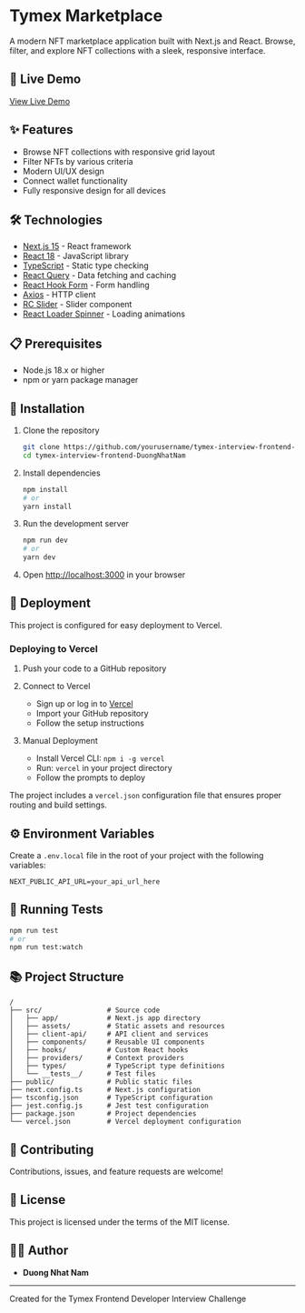 # Tymex Marketplace

A modern NFT marketplace application built with Next.js and React. Browse, filter, and explore NFT collections with a sleek, responsive interface.

## 🚀 Live Demo

[View Live Demo](https://tymex-interview-frontend-duong-nhat-nam.vercel.app/marketplace)

## ✨ Features

- Browse NFT collections with responsive grid layout
- Filter NFTs by various criteria
- Modern UI/UX design
- Connect wallet functionality
- Fully responsive design for all devices

## 🛠️ Technologies

- [Next.js 15](https://nextjs.org/) - React framework
- [React 18](https://reactjs.org/) - JavaScript library
- [TypeScript](https://www.typescriptlang.org/) - Static type checking
- [React Query](https://tanstack.com/query/latest) - Data fetching and caching
- [React Hook Form](https://react-hook-form.com/) - Form handling
- [Axios](https://axios-http.com/) - HTTP client
- [RC Slider](https://github.com/react-component/slider) - Slider component
- [React Loader Spinner](https://mhnpd.github.io/react-loader-spinner/) - Loading animations

## 📋 Prerequisites

- Node.js 18.x or higher
- npm or yarn package manager

## 🔧 Installation

1. Clone the repository

   ```bash
   git clone https://github.com/yourusername/tymex-interview-frontend-DuongNhatNam.git
   cd tymex-interview-frontend-DuongNhatNam
   ```

2. Install dependencies

   ```bash
   npm install
   # or
   yarn install
   ```

3. Run the development server

   ```bash
   npm run dev
   # or
   yarn dev
   ```

4. Open [http://localhost:3000](http://localhost:3000) in your browser

## 🚢 Deployment

This project is configured for easy deployment to Vercel.

### Deploying to Vercel

1. Push your code to a GitHub repository

2. Connect to Vercel

   - Sign up or log in to [Vercel](https://vercel.com)
   - Import your GitHub repository
   - Follow the setup instructions

3. Manual Deployment
   - Install Vercel CLI: `npm i -g vercel`
   - Run: `vercel` in your project directory
   - Follow the prompts to deploy

The project includes a `vercel.json` configuration file that ensures proper routing and build settings.

## ⚙️ Environment Variables

Create a `.env.local` file in the root of your project with the following variables:

```
NEXT_PUBLIC_API_URL=your_api_url_here
```

## 🧪 Running Tests

```bash
npm run test
# or
npm run test:watch
```

## 📚 Project Structure

```
/
├── src/                # Source code
│   ├── app/            # Next.js app directory
│   ├── assets/         # Static assets and resources
│   ├── client-api/     # API client and services
│   ├── components/     # Reusable UI components
│   ├── hooks/          # Custom React hooks
│   ├── providers/      # Context providers
│   ├── types/          # TypeScript type definitions
│   └── __tests__/      # Test files
├── public/             # Public static files
├── next.config.ts      # Next.js configuration
├── tsconfig.json       # TypeScript configuration
├── jest.config.js      # Jest test configuration
├── package.json        # Project dependencies
└── vercel.json         # Vercel deployment configuration
```

## 🤝 Contributing

Contributions, issues, and feature requests are welcome!

## 📝 License

This project is licensed under the terms of the MIT license.

## 👨‍💻 Author

- **Duong Nhat Nam**

---

Created for the Tymex Frontend Developer Interview Challenge
